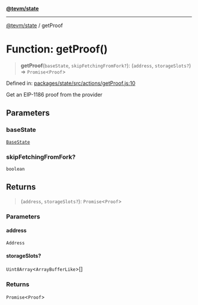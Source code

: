 [**@tevm/state**](../README.md)

***

[@tevm/state](../globals.md) / getProof

# Function: getProof()

> **getProof**(`baseState`, `skipFetchingFromFork?`): (`address`, `storageSlots?`) => `Promise`\<`Proof`\>

Defined in: [packages/state/src/actions/getProof.js:10](https://github.com/evmts/tevm-monorepo/blob/main/packages/state/src/actions/getProof.js#L10)

Get an EIP-1186 proof from the provider

## Parameters

### baseState

[`BaseState`](../type-aliases/BaseState.md)

### skipFetchingFromFork?

`boolean`

## Returns

> (`address`, `storageSlots?`): `Promise`\<`Proof`\>

### Parameters

#### address

`Address`

#### storageSlots?

`Uint8Array`\<`ArrayBufferLike`\>[]

### Returns

`Promise`\<`Proof`\>
